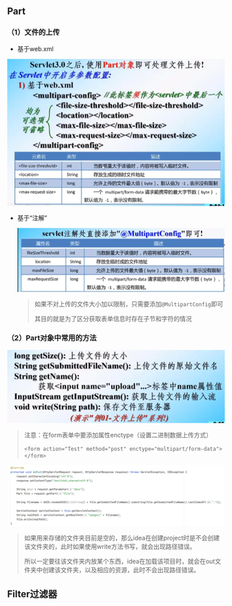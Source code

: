 ## Part

### （1）文件的上传

- 基于web.xml

<img src="images/1679212646705.jpg" style="zoom:80%;" />

- 基于“注解”

  <img src="images/1679212855236.png" style="zoom:80%;" />

  > 如果不对上传的文件大小加以限制，只需要添加`@MultipartConfig`即可
  >
  > 其目的就是为了区分获取表单信息时存在子节和字符的情况

### （2）Part对象中常用的方法

<img src="images/1679212905667.png" style="zoom:80%;" />

> 注意：在form表单中要添加属性enctype（设置二进制数据上传方式）
>
> ```
> <form action="Test" method="post" enctype="multipart/form-data">
> </form>
> ```

![](images/1679215120983.png)

> 如果用来存储的文件夹目前是空的，那么idea在创建project时是不会创建该文件夹的，此时如果使用write方法书写，就会出现路径错误。
>
> 所以一定要往该文件夹内放某个东西，idea在加载该项目时，就会在out文件夹中创建该文件夹，以及相应的资源，此时不会出现路径错误。

## Filter过滤器

